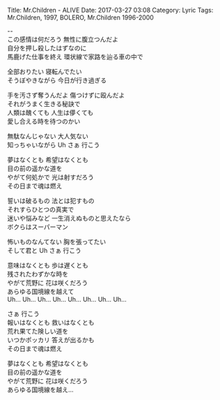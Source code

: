 Title: Mr.Children - ALIVE
Date: 2017-03-27 03:08
Category: Lyric
Tags: Mr.Children, 1997, BOLERO, Mr.Children 1996-2000


--  
この感情は何だろう 無性に腹立つんだよ  
自分を押し殺したはずなのに  
馬鹿げた仕事を終え 環状線で家路を辿る車の中で  
  
全部おりたい 寝転んでたい  
そうぼやきながら 今日が行き過ぎる  
  
手を汚さず奪うんだよ 傷つけずに殴んだよ  
それがうまく生きる秘訣で  
人類は醜くても 人生は儚くても  
愛し合える時を待つのかい  
  
無駄なんじゃない 大人気ない  
知っちゃいながら Uh さぁ 行こう  
  
夢はなくとも 希望はなくとも  
目の前の遥かな道を  
やがて何処かで 光は射すだろう  
その日まで魂は燃え  
  
誓いは破るもの 法とは犯すもの  
それすらひとつの真実で  
迷いや悩みなど 一生消えぬものと思えたなら  
ボクらはスーパーマン  
  
怖いものなんてない 胸を張ってたい  
そして君と Uh さぁ 行こう  
  
意味はなくとも 歩は遅くとも  
残されたわずかな時を  
やがて荒野に 花は咲くだろう  
あらゆる国境線を越えて  
Uh… Uh… Uh… Uh… Uh… Uh… Uh… Uh…  
  
さぁ 行こう  
報いはなくとも 救いはなくとも  
荒れ果てた険しい道を  
いつかポッカリ 答えが出るかも  
その日まで魂は燃え  
  
夢はなくとも 希望はなくとも  
目の前の遥かな道を  
やがて荒野に 花は咲くだろう  
あらゆる国境線を越え…  
